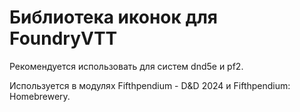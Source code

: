 # Библиотека иконок для FoundryVTT
Рекомендуется использовать для систем dnd5e и pf2.

Используется в модулях Fifthpendium - D&D 2024 и Fifthpendium: Homebrewery.
